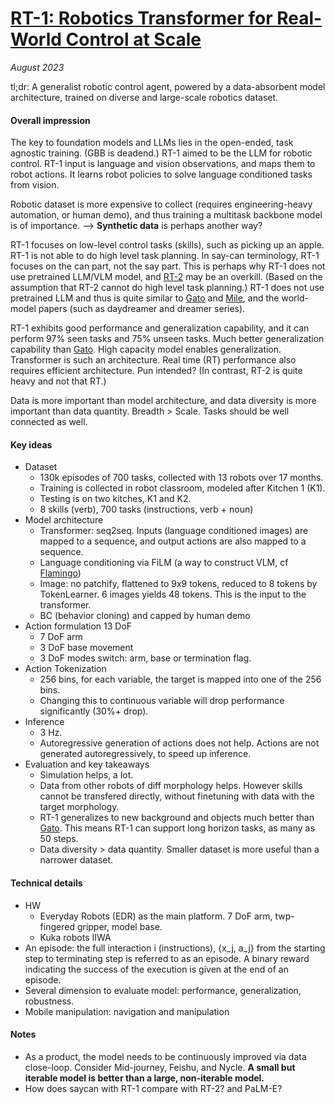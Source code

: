 # [RT-1: Robotics Transformer for Real-World Control at Scale](https://arxiv.org/abs/2212.06817)

_August 2023_

tl;dr: A generalist robotic control agent, powered by a data-absorbent model architecture, trained on diverse and large-scale robotics dataset. 

#### Overall impression
The key to foundation models and LLMs lies in the open-ended, task agnostic training. (GBB is deadend.) RT-1 aimed to be the LLM for robotic control. RT-1 input is language and vision observations, and maps them to robot actions. It learns robot policies to solve language conditioned tasks from vision.

Robotic dataset is more expensive to collect (requires engineering-heavy automation, or human demo), and thus training a multitask backbone model is of importance. --> **Synthetic data** is perhaps another way?

RT-1 focuses on low-level control tasks (skills), such as picking up an apple. RT-1 is not able to do high level task planning. In say-can terminology, RT-1 focuses on the can part, not the say part. This is perhaps why RT-1 does not use pretrained LLM/VLM model, and [RT-2](rt2.md) may be an overkill. (Based on the assumption that RT-2 cannot do high level task planning.) RT-1 does not use pretrained LLM and thus is quite similar to [Gato](gato.md) and [Mile](mile.md), and the world-model papers (such as daydreamer and dreamer series).

RT-1 exhibits good performance and generalization capability, and it can perform 97% seen tasks and 75% unseen tasks. Much better generalization capability than [Gato](gato.md). High capacity model enables generalization. Transformer is such an architecture. Real time (RT) performance also requires efficient architecture. Pun intended? (In contrast, RT-2 is quite heavy and not that RT.)

Data is more important than model architecture, and data diversity is more important than data quantity. Breadth > Scale. Tasks should be well connected as well.



#### Key ideas
- Dataset
	- 130k episodes of 700 tasks, collected with 13 robots over 17 months. 
	- Training is collected in robot classroom, modeled after Kitchen 1 (K1). 
	- Testing is on two kitches, K1 and K2. 
	- 8 skills (verb), 700 tasks (instructions, verb + noun)
- Model architecture
	- Transformer: seq2seq. Inputs (language conditioned images) are mapped to a sequence, and output actions are also mapped to a sequence. 
	- Language conditioning via FiLM (a way to construct VLM, cf [Flamingo](flamingo.md))
	- Image: no patchify, flattened to 9x9 tokens, reduced to 8 tokens by TokenLearner. 6 images yields 48 tokens. This is the input to the transformer. 
	- BC (behavior cloning) and capped by human demo
- Action formulation 13 DoF
	- 7 DoF arm
	- 3 DoF base movement
	- 3 DoF modes switch: arm, base or termination flag.
- Action Tokenization
	- 256 bins, for each variable, the target is mapped into one of the 256 bins.
	- Changing this to continuous variable will drop performance significantly (30%+ drop). 
- Inference
	- 3 Hz.
	- Autoregressive generation of actions does not help. Actions are not generated autoregressively, to speed up inference. 
- Evaluation and key takeaways
	- Simulation helps, a lot.
	- Data from other robots of diff morphology helps. However skills cannot be transfered directly, without finetuning with data with the target morphology.
	- RT-1 generalizes to new background and objects much better than [Gato](gato.md). This means RT-1 can support long horizon tasks, as many as 50 steps. 
	- Data diversity > data quantity. Smaller dataset is more useful than a narrower dataset. 

#### Technical details
- HW
	- Everyday Robots (EDR) as the main platform. 7 DoF arm, twp-fingered gripper, model base. 
	- Kuka robots IIWA
- An episode: the full interaction i (instructions), {x_j, a_j} from the starting step to terminating step is referred to as an episode. A binary reward indicating the success of the execution is given at the end of an episode. 
- Several dimension to evaluate model: performance, generalization, robustness.
- Mobile manipulation: navigation and manipulation


#### Notes
- As a product, the model needs to be continuously improved via data close-loop. Consider Mid-journey, Feishu, and Nycle. **A small but iterable model is better than a large, non-iterable model.**
- How does saycan with RT-1 compare with RT-2? and PaLM-E?

